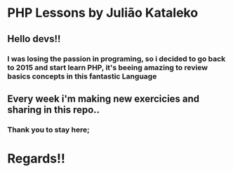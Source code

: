 # PHP Lessons by Julião Kataleko

## Hello devs!!
### I was losing the passion in programing, so i decided to go back to 2015 and start learn PHP, it's beeing amazing to review basics concepts in this fantastic Language

## Every week i'm making new exercicies and sharing in this repo..

### Thank you to stay here;

# Regards!!